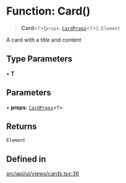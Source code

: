 # Function: Card()

> **Card**\<`T`\>(`props`: [`CardProps`](../interfaces/CardProps.md)\<`T`\>): `Element`

A card with a title and content

## Type Parameters

• **T**

## Parameters

• **props**: [`CardProps`](../interfaces/CardProps.md)\<`T`\>

## Returns

`Element`

## Defined in

[src/api/ui/views/cards.tsx:36](https://github.com/blacksmithgu/datacore/blob/b2f12b09abf3864956181ba4f5c7075bc281ce27/src/api/ui/views/cards.tsx#L36)
